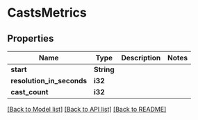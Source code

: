 # CastsMetrics

## Properties

Name | Type | Description | Notes
------------ | ------------- | ------------- | -------------
**start** | **String** |  | 
**resolution_in_seconds** | **i32** |  | 
**cast_count** | **i32** |  | 

[[Back to Model list]](../README.md#documentation-for-models) [[Back to API list]](../README.md#documentation-for-api-endpoints) [[Back to README]](../README.md)


